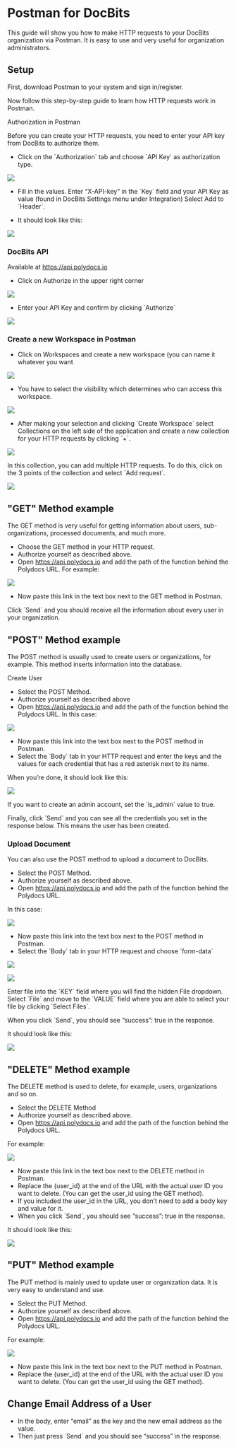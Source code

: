 # Postman for DocBits

This guide will show you how to make HTTP requests to your DocBits organization via Postman. It is easy to use and very useful for organization administrators.

## Setup

First, download Postman to your system and sign in/register.

Now follow this step-by-step guide to learn how HTTP requests work in Postman.

Authorization in Postman

Before you can create your HTTP requests, you need to enter your API key from DocBits to authorize them.

* Click on the \`Authorization\` tab and choose \`API Key\` as authorization type.

![](https://lh7-us.googleusercontent.com/L3GaBZJvReeINaKbkq3VYQ9UHTBoKUA3nJkfyLqk61q5xaOJnmMLhbrEbgUgLEyYRkewHuLIAVzoYCZ6quHq0pwx\_69FEYJjzYllivB8WzdAtTFSrzl8VeFthbMsEB9sGjcGlVN38DXEXUwuNEPL6hg)

* Fill in the values. Enter “X-API-key” in the \`Key\` field and your API Key as value (found in DocBits Settings menu under Integration) Select Add to \`Header\`.

&#x20;

* It should look like this:

![](https://lh7-us.googleusercontent.com/SmNfci4z8ECTeXzFPE9YQ8nCzCRHglc\_7RR1cN8a8F7KvYWjJcBnY5wpl7q0AV8bfNLkMk8F4F4aw8j4xMK50HJweBRBPo8EasTn-FG-fmlUJQ41aUX-dvTeWP\_xJQThi8A6EwJl3qIc-Dw1B5W9fVE)

### DocBits API

Available at https://api.polydocs.io

* Click on Authorize in the upper right corner

![](https://lh7-us.googleusercontent.com/kuztHpkmRWlOYSU27r97KH15SJHPF\_hn\_eX3C1DYLVYCwMHXfLjYSyFubUCvlQiBt5q3xY0XBPmkcP6AnKF2C0Mdtx3tg\_dU\_qxqAmI6axYIsXR36\_YBz6j455K3-c2SBu4YzmYIXq8VXQxzgL-0j90)

* Enter your API Key and confirm by clicking \`Authorize\`

![](https://lh7-us.googleusercontent.com/zLhgpdjMnxqNBdjgtDxFEKglICIZul7dgmfFFm2hSnsDQ-HsZHRKRikZ0lcanGYkkZj4waC85mEUFO951ydVnY\_\_m\_TrMrsK3vrDv9FKL-adgWL4lJqp3cSxPeClBm9IHG2cXinRsv12xTeh3psQfO4)

### Create a new Workspace in Postman

* Click on Workspaces and create a new workspace (you can name it whatever you want

![](https://lh7-us.googleusercontent.com/3rZw7jhOgVpkZuer58fPEKqDspJjK3S1lp3XpQuvE4c9212a0ALB-p7oLRwPqEbj10MpoCWsb7V9fPqiAdVvigE00x9mN5-lHFXZVVxlkeroBJd2ratgkJVJDM4LJkUJsycyl6tnFKazcFPY-vWtH2Q)

* You have to select the visibility which determines who can access this workspace.

![](https://lh7-us.googleusercontent.com/ZajvDtMvfM5J\_Go3n\_PgzD3RXTMQAlST8\_3WnsTQ4-iw7e0QdAa3wqFk7Y0gt78IJVjNTN-5E72c1127CpXJWb8WbfDolxENLqxg5VZLPEK7-hxsNwbAyMceSHfeVy6v-b9QT0kFwnMibWndEAJ2lXA)

* After making your selection and clicking \`Create Workspace\` select Collections on the left side of the application and create a new collection for your HTTP requests by clicking \`+\`.

![](https://lh7-us.googleusercontent.com/mbC5t86vaB2G7FQp-40XN-SHc019LKitfUeXRzbcG4HpNai5FPapShx9swHX3mz0va8QFsUQiYn-bhjvER0XYOEDRJpI9x3wG4NgRZCd4beU1NyKJd86bSGubxVbRCtz8HkTDZd28Z7Ice3rmscFMMo)

In this collection, you can add multiple HTTP requests. To do this, click on the 3 points of the collection and select \`Add request\`.

![](https://lh7-us.googleusercontent.com/S5W75clJz7JqoIWPbKBjrJqpTAwjS51Pu4dTU160Q7i6oW-HPnb7aN8WRK2AyAb6-HEqTYMZTy9563P0sq53MAjGpVg1JivZX2ATHa6GeFbTX2UCjud7ot8Y\_ksBuUbUfyEfxIDziV8TN3zDfX9Se58)

## "GET" Method example

The GET method is very useful for getting information about users, sub-organizations, processed documents, and much more.

* Choose the GET method in your HTTP request.
* Authorize yourself as described above.
* Open https://api.polydocs.io and add the path of the function behind the Polydocs URL. For example:

![](https://lh7-us.googleusercontent.com/pIdgyqP7g1UwZbY5yaz1KAnKe\_ESs\_kQyiWAXXM-ukRKakS\_\_OL\_LS9J-07hZnZDf8QqtoN\_lKyuhvOIIIF-4Wp0dkofZYQwXZ0hu2RM0YogRxJah-zf8W\_cDNFf8xsec1tYIsfe0SpBuvdCG4WHMU0)

* Now paste this link in the text box next to the GET method in Postman.

Click \`Send\` and you should receive all the information about every user in your organization.

## "POST" Method example

The POST method is usually used to create users or organizations, for example. This method inserts information into the database.

Create User

* Select the POST Method.
* Authorize yourself as described above
* Open https://api.polydocs.io and add the path of the function behind the Polydocs URL. In this case:

![](https://lh7-us.googleusercontent.com/Gwabl4pN0k0NanHsFOzJj9s2H7ExS-JcWr-Y4EW0FLUYHfnaOZoMWvldJ6yDI33p\_DThVx0Rd5bi59XdOK11l1knc5rd-E5HXMw6v5E3qvHvKVWHlp21S728SVye6KU2W5ZeXtCIOzxBAcMlA2UNFfQ)

* Now paste this link into the text box next to the POST method in Postman.
* Select the \`Body\` tab in your HTTP request and enter the keys and the values ​​for each credential that has a red asterisk next to its name.

When you’re done, it should look like this:

![](https://lh7-us.googleusercontent.com/lSExzZSbTcSRvuLDw0HNYE62yI7xs0eUewKuOcABCGYfsRBRbGz1lJxopR4QdUEoniCnZ83FKpz-AHLORP5cXGPrPhgouzE6zO920jA7A3r-Y14wY\_Gc3C98R2fcxXsWRMcle9qT981YWhCnjlUukPE)

If you want to create an admin account, set the \`is\_admin\` value to true.

&#x20;Finally, click \`Send\` and you can see all the credentials you set in the response below. This means the user has been created.

### Upload Document

You can also use the POST method to upload a document to DocBits.

* Select the POST Method.
* Authorize yourself as described above.
* Open https://api.polydocs.io and add the path of the function behind the Polydocs URL.&#x20;

In this case:

![](https://lh7-us.googleusercontent.com/-EwhMeH\_WXYVmMKus1-IZKLZNyTcYktcf\_YUT\_m2nfStfKXuBxKBb1MZfUIQCN4ZxNKQkNhvO\_pgnt1EUhNB34qG5AOe4wM0OxGRMQsV9a8h0XUgabqq8mLQhza\_AE7gxBetmb9bJmaWBQqEXrWT0VI)

* Now paste this link into the text box next to the POST method in Postman.
* Select the \`Body\` tab in your HTTP request and choose \`form-data\`

![](https://lh7-us.googleusercontent.com/TNrKlyorn\_5YrIu5r4vcfyYgAnfhsl-SRVqWg9RoN0X1pUjXtn6J0EI7aeQ-oc2ZtFeTj8POcMXy6CwXzI1jhv-ufb2u7d80SC-lbGXmnx\_jVDunAbRw1jqAsB4PPsEzcFIOPeH5PJZvytUW2kIDYZ4)

![](https://lh7-us.googleusercontent.com/scAJpTSCqYSKYNNGPIrEsL0zDJIa7Dhe9tpqv\_zDjdLyAydugzdGA1s93njbFOOVbVbQf7oDEtRc14Kt4p1TXX8A--WjvRgeXWsAxDNWdrCN2-QDeya6-FFEG4\_-dhYgrj4yrVYllJs8eZsUgKOPvzo)

Enter file into the \`KEY\` field where you will find the hidden File dropdown. Select \`File\` and move to the \`VALUE\` field where you are able to select your file by clicking \`Select Files\`.

When you click \`Send\`, you should see “success”: true in the response.

It should look like this:

![](https://lh7-us.googleusercontent.com/hNtG\_uTWgxww7iOmHLhnDqdrTlHCI1rk31LozG4l2DLPqxzSn9HoKn8CQIjeBgJLV4bxrGCjWOMRykJ3qBdZLYwxrZJGq\_S3tjVwSZmGTiMgVoqM97TTQjmW8CegEL2FV309NBmV0Fv\_vciSdQRFiOI)

## "DELETE" Method example

The DELETE method is used to delete, for example, users, organizations and so on.

* Select the DELETE Method
* Authorize yourself as described above.
* Open https://api.polydocs.io and add the path of the function behind the Polydocs URL.

&#x20;For example:

![](https://lh7-us.googleusercontent.com/-QqSVIELl1IkxYK\_gGDa7nIv\_B1IvO3OjT3Ge6bAXwPl6jVDETuzXwtYJdRSmqLEP2d6B0L6MuwZvgJpI968pzp1APmJmuQ\_qlqYgZZhesocYCJVMCHhIZAKmlvMybUkUGXYZtySrnEbRTwWTritvKo)

* Now paste this link in the text box next to the DELETE method in Postman.
* Replace the {user\_id} at the end of the URL with the actual user ID you want to delete. (You can get the user\_id using the GET method).
* If you included the user\_id in the URL, you don’t need to add a body key and value for it.
* When you click \`Send\`, you should see “success”: true in the response.

&#x20;It should look like this:

![](https://lh7-us.googleusercontent.com/X8WNtsC9v7jqDIiaVhauJUgZK0yTC1GVz9rBptdiCxyLUiEEfbpIoYHpK7NvlDMTkhgiPyBb22H9GOfDdvmL-dakouTjuRDPwX4YX0Jz5IIo6eHu-wnw1S4jJd5ylHyffUXWKwX6ovDnp\_2WEAtSha4)

## "PUT" Method example

The PUT method is mainly used to update user or organization data. It is very easy to understand and use.

* Select the PUT Method.
* Authorize yourself as described above.
* Open https://api.polydocs.io and add the path of the function behind the Polydocs URL.

&#x20;For example:

![](https://lh7-us.googleusercontent.com/tC3qtPbFb1GsK6dBmB5Jrv5HqFOYLxNR1XB0PEuA8ipkHnH2ZQ6xrrkImNgbGSMoA6aAGvLr6K3cI4u\_qM96BOvR7AnQzmX17HBMBneNpLBc6RIzspfTYgrCWSj0fSE9mSWLIex3hc\_R-m-PI6zT6Rs)

* Now paste this link in the text box next to the PUT method in Postman.
* Replace the {user\_id} at the end of the URL with the actual user ID you want to delete. (You can get the user\_id using the GET method).

## Change Email Address of a User

* In the body, enter “email” as the key and the new email address as the value.
* Then just press \`Send\` and you should see “success” in the response.

